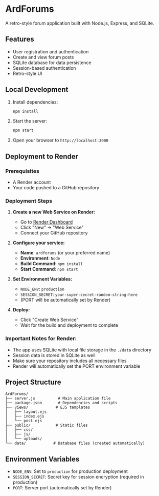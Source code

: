 # ArdForums

A retro-style forum application built with Node.js, Express, and SQLite.

## Features
- User registration and authentication
- Create and view forum posts
- SQLite database for data persistence
- Session-based authentication
- Retro-style UI

## Local Development

1. Install dependencies:
   ```bash
   npm install
   ```

2. Start the server:
   ```bash
   npm start
   ```

3. Open your browser to `http://localhost:3000`

## Deployment to Render

### Prerequisites
- A Render account
- Your code pushed to a GitHub repository

### Deployment Steps

1. **Create a new Web Service on Render:**
   - Go to [Render Dashboard](https://dashboard.render.com/)
   - Click "New" → "Web Service"
   - Connect your GitHub repository

2. **Configure your service:**
   - **Name**: `ardforums` (or your preferred name)
   - **Environment**: `Node`
   - **Build Command**: `npm install`
   - **Start Command**: `npm start`

3. **Set Environment Variables:**
   - `NODE_ENV`: `production`
   - `SESSION_SECRET`: `your-super-secret-random-string-here`
   - (PORT will be automatically set by Render)

4. **Deploy:**
   - Click "Create Web Service"
   - Wait for the build and deployment to complete

### Important Notes for Render:
- The app uses SQLite with local file storage in the `./data` directory
- Session data is stored in SQLite as well
- Make sure your repository includes all necessary files
- Render will automatically set the PORT environment variable

## Project Structure
```
ArdForums/
├── server.js          # Main application file
├── package.json       # Dependencies and scripts
├── views/            # EJS templates
│   ├── layout.ejs
│   ├── index.ejs
│   └── post.ejs
├── public/           # Static files
│   ├── css/
│   ├── js/
│   └── uploads/
└── data/            # Database files (created automatically)
```

## Environment Variables
- `NODE_ENV`: Set to `production` for production deployment
- `SESSION_SECRET`: Secret key for session encryption (required in production)
- `PORT`: Server port (automatically set by Render)

